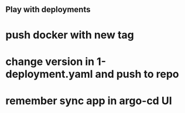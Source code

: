 ## Play with deployments
# push docker with new tag
# change version in 1-deployment.yaml and push to repo
# remember sync app in argo-cd UI